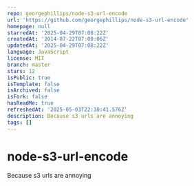 ```yaml
---
repo: georgephillips/node-s3-url-encode
url: 'https://github.com/georgephillips/node-s3-url-encode'
homepage: null
starredAt: '2025-04-29T07:08:22Z'
createdAt: '2014-07-22T07:00:06Z'
updatedAt: '2025-04-29T07:08:22Z'
language: JavaScript
license: MIT
branch: master
stars: 12
isPublic: true
isTemplate: false
isArchived: false
isFork: false
hasReadMe: true
refreshedAt: '2025-05-03T22:30:41.576Z'
description: Because s3 urls are annoying
tags: []
---
```


node-s3-url-encode
==================

Because s3 urls are annoying
